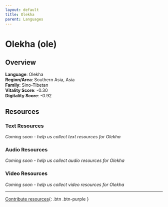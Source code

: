 ```yaml
---
layout: default
title: Olekha
parent: Languages
---
```


# Olekha (ole)

## Overview

**Language**: Olekha  
**Region/Area**: Southern Asia, Asia  
**Family**: Sino-Tibetan  
**Vitality Score**: -0.30  
**Digitality Score**: -0.92  

## Resources

### Text Resources
*Coming soon - help us collect text resources for Olekha*

### Audio Resources
*Coming soon - help us collect audio resources for Olekha*

### Video Resources
*Coming soon - help us collect video resources for Olekha*

---

[Contribute resources](https://fairtrain.github.io/){: .btn .btn-purple }
